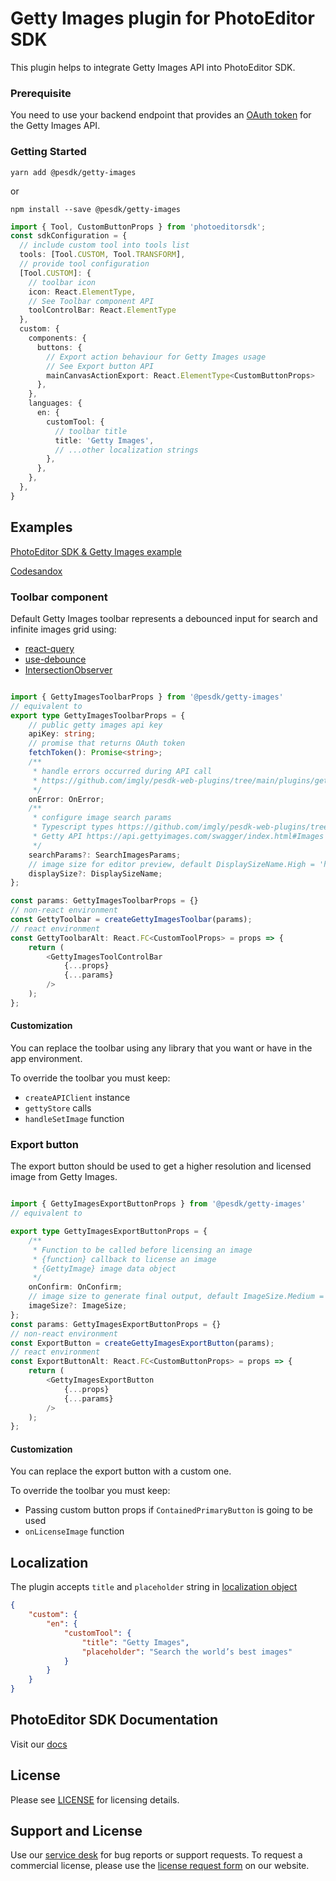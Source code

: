 # Getty Images plugin for PhotoEditor SDK

This plugin helps to integrate Getty Images API into PhotoEditor SDK.

### Prerequisite

You need to use your backend endpoint that provides an [OAuth token](https://developer.gettyimages.com/docs/oauth-2.0/) for the Getty Images API.

### Getting Started

```shell
yarn add @pesdk/getty-images
```
or 
```
npm install --save @pesdk/getty-images
```


```typescript
import { Tool, CustomButtonProps } from 'photoeditorsdk';
const sdkConfiguration = {
  // include custom tool into tools list
  tools: [Tool.CUSTOM, Tool.TRANSFORM],
  // provide tool configuration
  [Tool.CUSTOM]: {
    // toolbar icon
    icon: React.ElementType,
    // See Toolbar component API
    toolControlBar: React.ElementType 
  },
  custom: {
    components: {
      buttons: {
        // Export action behaviour for Getty Images usage
        // See Export button API
        mainCanvasActionExport: React.ElementType<CustomButtonProps>
      },
    },
    languages: {
      en: {
        customTool: {
          // toolbar title
          title: 'Getty Images',
          // ...other localization strings
        },
      },
    },
  },
}
```

## Examples

[PhotoEditor SDK & Getty Images  example](https://github.com/imgly/pesdk-web-plugins/tree/main/plugins/getty-images/example)

[Codesandox](https://codesandbox.io/s/getty-images-react-81i4g?file=/src/App.tsx)

### Toolbar component

Default Getty Images toolbar represents a debounced input for search
and infinite images grid using:

* [react-query](https://github.com/tannerlinsley/react-query)
* [use-debounce](https://github.com/xnimorz/use-debounce)
* [IntersectionObserver](https://developer.mozilla.org/en-US/docs/Web/API/Intersection_Observer_API)

```typescript jsx

import { GettyImagesToolbarProps } from '@pesdk/getty-images'
// equivalent to
export type GettyImagesToolbarProps = {
    // public getty images api key
    apiKey: string;
    // promise that returns OAuth token
    fetchToken(): Promise<string>;
    /**
     * handle errors occurred during API call
     * https://github.com/imgly/pesdk-web-plugins/tree/main/plugins/getty-images/src/types.ts
     */
    onError: OnError;
    /**
     * configure image search params
     * Typescript types https://github.com/imgly/pesdk-web-plugins/tree/main/plugins/getty-images/src/api/searchImages.ts
     * Getty API https://api.gettyimages.com/swagger/index.html#Images
     */
    searchParams?: SearchImagesParams;
    // image size for editor preview, default DisplaySizeName.High = 'high_res_comp'
    displaySize?: DisplaySizeName;
};

const params: GettyImagesToolbarProps = {}
// non-react environment
const GettyToolbar = createGettyImagesToolbar(params);
// react environment
const GettyToolbarAlt: React.FC<CustomToolProps> = props => {
    return (
        <GettyImagesToolControlBar
            {...props}
            {...params}
        />
    );
};
```

#### Customization

You can replace the toolbar using any library that you want or have in
the app environment.

To override the toolbar you must keep:

* `createAPIClient` instance
* `gettyStore` calls
* `handleSetImage` function

### Export button

The export button should be used to get a higher resolution and licensed image from Getty Images.

```typescript jsx

import { GettyImagesExportButtonProps } from '@pesdk/getty-images'
// equivalent to

export type GettyImagesExportButtonProps = {
    /**
     * Function to be called before licensing an image
     * {function} callback to license an image
     * {GettyImage} image data object
     */
    onConfirm: OnConfirm;
    // image size to generate final output, default ImageSize.Medium = 'medium'
    imageSize?: ImageSize;
};
const params: GettyImagesExportButtonProps = {}
// non-react environment
const ExportButton = createGettyImagesExportButton(params);
// react environment
const ExportButtonAlt: React.FC<CustomButtonProps> = props => {
    return (
        <GettyImagesExportButton
            {...props}
            {...params}
        />
    );
};
```

#### Customization

You can replace the export button with a custom one.

To override the toolbar you must keep:

* Passing custom button props if `ContainedPrimaryButton` is going to be used
* `onLicenseImage` function


## Localization

The plugin accepts `title` and `placeholder` string in [localization object](https://img.ly/docs/pesdk/web/customization/localization/)

```json
{
    "custom": {
        "en": {
            "customTool": {
                "title": "Getty Images",
                "placeholder": "Search the world’s best images"
            }
        }
    }
}
```


## PhotoEditor SDK Documentation
Visit our [docs](https://img.ly/docs/pesdk/)

## License
Please see [LICENSE](https://github.com/imgly/pesdk-web-plugins/tree/main/plugins/getty-images/LICENSE.md) for licensing details.

## Support and License
Use our [service desk](https://img.ly/support) for bug reports or support requests. To request a commercial license, please use the [license request form](https://www.img.ly/pricing) on our website.
